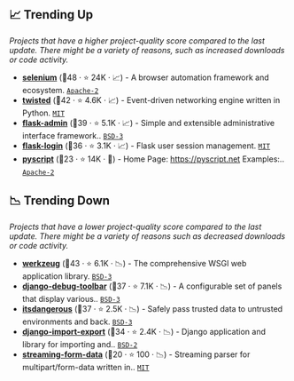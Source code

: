 ## 📈 Trending Up

_Projects that have a higher project-quality score compared to the last update. There might be a variety of reasons, such as increased downloads or code activity._

- <b><a href="https://github.com/SeleniumHQ/selenium">selenium</a></b> (🥇48 ·  ⭐ 24K · 📈) - A browser automation framework and ecosystem. <code><a href="http://bit.ly/3nYMfla">Apache-2</a></code>
- <b><a href="https://github.com/twisted/twisted">twisted</a></b> (🥇42 ·  ⭐ 4.6K · 📈) - Event-driven networking engine written in Python. <code><a href="http://bit.ly/34MBwT8">MIT</a></code>
- <b><a href="https://github.com/flask-admin/flask-admin">flask-admin</a></b> (🥇39 ·  ⭐ 5.1K · 📈) - Simple and extensible administrative interface framework.. <code><a href="http://bit.ly/3aKzpTv">BSD-3</a></code> <code><img src="https://flask.palletsprojects.com/en/1.1.x/_static/flask-icon.png" style="display:inline;" width="13" height="13"></code>
- <b><a href="https://github.com/maxcountryman/flask-login">flask-login</a></b> (🥈36 ·  ⭐ 3.1K · 📈) - Flask user session management. <code><a href="http://bit.ly/34MBwT8">MIT</a></code> <code><img src="https://flask.palletsprojects.com/en/1.1.x/_static/flask-icon.png" style="display:inline;" width="13" height="13"></code>
- <b><a href="https://github.com/pyscript/pyscript">pyscript</a></b> (🥉23 ·  ⭐ 14K · 🐣) - Home Page: https://pyscript.net Examples:.. <code><a href="http://bit.ly/3nYMfla">Apache-2</a></code>

## 📉 Trending Down

_Projects that have a lower project-quality score compared to the last update. There might be a variety of reasons such as decreased downloads or code activity._

- <b><a href="https://github.com/pallets/werkzeug">werkzeug</a></b> (🥇43 ·  ⭐ 6.1K · 📉) - The comprehensive WSGI web application library. <code><a href="http://bit.ly/3aKzpTv">BSD-3</a></code>
- <b><a href="https://github.com/jazzband/django-debug-toolbar">django-debug-toolbar</a></b> (🥇37 ·  ⭐ 7.1K · 📉) - A configurable set of panels that display various.. <code><a href="http://bit.ly/3aKzpTv">BSD-3</a></code>
- <b><a href="https://github.com/pallets/itsdangerous">itsdangerous</a></b> (🥈37 ·  ⭐ 2.5K · 📉) - Safely pass trusted data to untrusted environments and back. <code><a href="http://bit.ly/3aKzpTv">BSD-3</a></code>
- <b><a href="https://github.com/django-import-export/django-import-export">django-import-export</a></b> (🥈34 ·  ⭐ 2.4K · 📉) - Django application and library for importing and.. <code><a href="http://bit.ly/3rqEWVr">BSD-2</a></code> <code><img src="https://static.djangoproject.com/img/icon-touch.e4872c4da341.png" style="display:inline;" width="13" height="13"></code>
- <b><a href="https://github.com/siddhantgoel/streaming-form-data">streaming-form-data</a></b> (🥉20 ·  ⭐ 100 · 📉) - Streaming parser for multipart/form-data written in.. <code><a href="http://bit.ly/34MBwT8">MIT</a></code>

